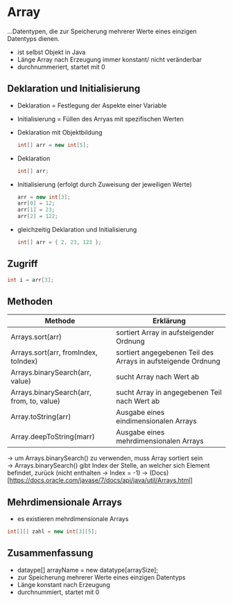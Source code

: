 # Array

...Datentypen, die zur Speicherung mehrerer Werte eines einzigen Datentyps dienen.

- ist selbst Objekt in Java
- Länge Array nach Erzeugung immer konstant/ nicht veränderbar
- durchnummeriert, startet mit 0

## Deklaration und Initialisierung

- Deklaration = Festlegung der Aspekte einer Variable
- Initialisierung = Füllen des Arryas mit spezifischen Werten

- Deklaration mit Objektbildung
  ```java
  int[] arr = new int[5];
  ```  
- Deklaration
  ```java
  int[] arr;
  ```  
- Initialisierung (erfolgt durch Zuweisung der jeweiligen Werte)
  ```java
  arr = new int[3];
  arr[0] = 12;
  arr[1] = 23;
  arr[2] = 122;
  ```  
- gleichzeitig Deklaration und Initialisierung
  ```java
  int[] arr = { 2, 23, 123 };
  ```  
## Zugriff
```java
int i = arr[3];
```

## Methoden

|                 Methode                   |                           Erklärung                          |
|-------------------------------------------|--------------------------------------------------------------|
| Arrays.sort(arr)                          | sortiert Array in aufsteigender Ordnung                      |
| Arrays.sort(arr, fromIndex, toIndex)      | sortiert angegebenen Teil des Arrays in aufsteigende Ordnung |
| Arrays.binarySearch(arr, value)           | sucht Array nach Wert ab                                     |
| Arrays.binarySearch(arr, from, to, value) | sucht Array in angegebenen Teil nach Wert ab                 |
| Array.toString(arr)                       | Ausgabe eines eindimensionalen Arrays                        |
| Array.deepToString(marr)                  | Ausgabe eines mehrdimensionalen Arrays                       |

-> um Arrays.binarySearch() zu verwenden, muss Array sortiert sein     
-> Arrays.binarySearch() gibt Index der Stelle, an welcher sich Element befindet, zurück (nicht enthalten -> Index = -1)
-> (Docs)[https://docs.oracle.com/javase/7/docs/api/java/util/Arrays.html]


## Mehrdimensionale Arrays

- es existieren mehrdimensionale Arrays

```java
int[][] zahl = new int[3][5];
```

## Zusammenfassung

- dataype[] arrayName = new datatype[arraySize];
- zur Speicherung mehrerer Werte eines einzigen Datentyps
- Länge konstant nach Erzeugung
- durchnummiert, startet mit 0
